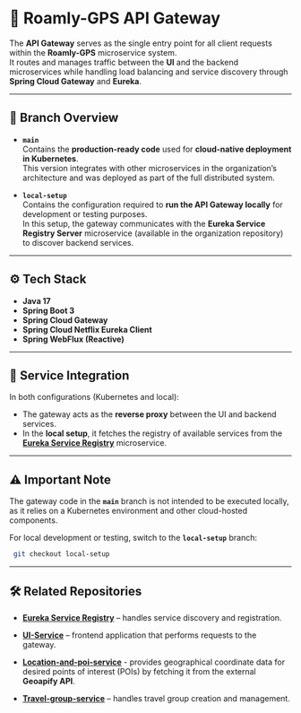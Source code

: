 # 🚪 Roamly-GPS API Gateway

The **API Gateway** serves as the single entry point for all client requests within the **Roamly-GPS** microservice system.  
It routes and manages traffic between the **UI** and the backend microservices while handling load balancing and service discovery through **Spring Cloud Gateway** and **Eureka**.

---

## 🧭 Branch Overview

- **`main`**  
  Contains the **production-ready code** used for **cloud-native deployment in Kubernetes**.  
  This version integrates with other microservices in the organization’s architecture and was deployed as part of the full distributed system.

- **`local-setup`**  
  Contains the configuration required to **run the API Gateway locally** for development or testing purposes.  
  In this setup, the gateway communicates with the **Eureka Service Registry Server** microservice (available in the organization repository) to discover backend services.

---

## ⚙️ Tech Stack

- **Java 17**  
- **Spring Boot 3**  
- **Spring Cloud Gateway**  
- **Spring Cloud Netflix Eureka Client**  
- **Spring WebFlux (Reactive)**

---

## 🔗 Service Integration

In both configurations (Kubernetes and local):
- The gateway acts as the **reverse proxy** between the UI and backend services.
- In the **local setup**, it fetches the registry of available services from the [**Eureka Service Registry**](https://github.com/Roamly-GPS-application/eureka-service-registry-server) microservice.

---

## ⚠️ Important Note

The gateway code in the **`main`** branch is not intended to be executed locally,  
as it relies on a Kubernetes environment and other cloud-hosted components.   

For local development or testing, switch to the **`local-setup`** branch:
```bash
 git checkout local-setup
 ```

---

## 🛠️ Related Repositories

- [**Eureka Service Registry**](https://github.com/Roamly-GPS-application/eureka-service-registry-server) – handles service discovery and registration.  

- [**UI-Service**](https://github.com/Roamly-GPS-application/ui-service) – frontend application that performs requests to the gateway.  

- [**Location-and-poi-service**](https://github.com/Roamly-GPS-application/location-and-poi-service) - provides geographical coordinate data for desired points of interest (POIs) by fetching it from the external **Geoapify API**.

- [**Travel-group-service**](https://github.com/Roamly-GPS-application/travel-groups-service) – handles travel group creation and management.
